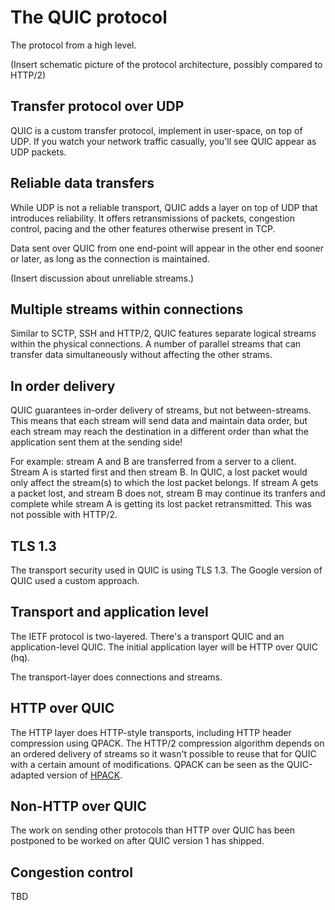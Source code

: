 # The QUIC protocol

The protocol from a high level.

(Insert schematic picture of the protocol architecture, possibly compared to
HTTP/2)

## Transfer protocol over UDP

QUIC is a custom transfer protocol, implement in user-space, on top of UDP. If
you watch your network traffic casually, you'll see QUIC appear as UDP
packets.

## ‎Reliable data transfers

While UDP is not a reliable transport, QUIC adds a layer on top of UDP that
introduces reliability. It offers retransmissions of packets, congestion
control, pacing and the other features otherwise present in TCP.

Data sent over QUIC from one end-point will appear in the other end sooner or
later, as long as the connection is maintained.

(Insert discussion about unreliable streams.)

## ‎Multiple streams within connections

Similar to SCTP, SSH and HTTP/2, QUIC features separate logical streams within
the physical connections. A number of parallel streams that can transfer data
simultaneously without affecting the other strams.

## ‎In order delivery

QUIC guarantees in-order delivery of streams, but not between-streams. This
means that each stream will send data and maintain data order, but each stream
may reach the destination in a different order than what the application sent
them at the sending side!

For example: stream A and B are transferred from a server to a client. Stream
A is started first and then stream B. In QUIC, a lost packet would only affect
the stream(s) to which the lost packet belongs. If stream A gets a packet
lost, and stream B does not, stream B may continue its tranfers and complete
while stream A is getting its lost packet retransmitted. This was not possible
with HTTP/2.

## ‎TLS 1.3

The transport security used in QUIC is using TLS 1.3. The Google version of
QUIC used a custom approach.

## Transport and application level

The IETF protocol is two-layered. There's a transport QUIC and an
application-level QUIC. The initial application layer will be HTTP over QUIC
(hq).

The transport-layer does connections and streams.

## HTTP over QUIC

The HTTP layer does HTTP-style transports, including HTTP header compression
using QPACK. The HTTP/2 compression algorithm depends on an ordered delivery
of streams so it wasn't possible to reuse that for QUIC with a certain amount
of modifications. QPACK can be seen as the QUIC-adapted version of
[HPACK](http://httpwg.org/specs/rfc7541.html).

## Non-HTTP over QUIC

The work on sending other protocols than HTTP over QUIC has been postponed to
be worked on after QUIC version 1 has shipped.

## ‎Congestion control

TBD
